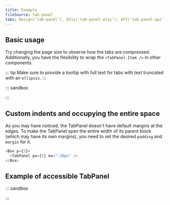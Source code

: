 ```yaml
---
title: Example
fileSource: tab-panel
tabs: Design('tab-panel'), A11y('tab-panel-a11y'), API('tab-panel-api'), Example('tab-panel-code'), Changelog('tab-panel-changelog')
---
```


## Basic usage

Try changing the page size to observe how the tabs are compressed. Additionally, you have the flexibility to wrap the `<TabPanel.Item />` in other components.

::: tip
Make sure to provide a tooltip with full text for tabs with text truncated with an `ellipsis`.
:::

::: sandbox

<script lang="tsx">
import React, { useState } from 'react';
import TabPanel from '@semcore/ui/tab-panel';
import Badge from '@semcore/ui/badge';
import Tooltip from '@semcore/ui/tooltip';
import LinkedInM from '@semcore/ui/icon/LinkedIn/m';

const Demo = () => {
  const [value, setValue] = useState(0);
  return (
    <TabPanel onChange={setValue} value={value} aria-label='Page'>
      <TabPanel.Item value={0}>Overview</TabPanel.Item>
      <TabPanel.Item value={1}>Issues</TabPanel.Item>
      <TabPanel.Item value={2}>
        <TabPanel.Item.Addon>
          <LinkedInM />
        </TabPanel.Item.Addon>
        <TabPanel.Item.Text>LinkedIn</TabPanel.Item.Text>
        <TabPanel.Item.Addon>
          <Badge bg='green'>new</Badge>
        </TabPanel.Item.Addon>
      </TabPanel.Item>
      <Tooltip title="Progress isn't available during collecting process" placement='top'>
        <TabPanel.Item disabled value={3}>
          Progress
        </TabPanel.Item>
      </Tooltip>
      <TabPanel.Item value={4}>Statistics</TabPanel.Item>
    </TabPanel>
  );
};


</script>

:::

## Custom indents and occupying the entire space

As you may have noticed, the TabPanel doesn't have default margins at the edges. To make the TabPanel span the entire width of its parent block (which may have its own margins), you need to set the desired `padding` and `margin` for it.

```typescript
<Box p={5}>
  <TabPanel px={5} mx="-20px" />
</Box>
```

## Example of accessible TabPanel

::: sandbox

<script lang="tsx">
import React, { useState } from 'react';
import TabPanel from '@semcore/ui/tab-panel';

const Demo = () => {
  const [value, onChange] = useState(1);
  return (
    <>
      <TabPanel value={value} onChange={onChange} aria-label='Page'>
        <TabPanel.Item value={1} aria-controls='tab-panel-1'>
          Overview
        </TabPanel.Item>
        <TabPanel.Item value={2} aria-controls='tab-panel-2'>
          Issues
        </TabPanel.Item>
        <TabPanel.Item value={3} aria-controls='tab-panel-3'>
          Progress
        </TabPanel.Item>
        <TabPanel.Item value={4} disabled>
          Disabled
        </TabPanel.Item>
      </TabPanel>
      {
        [
          <div id='tab-panel-1' role='tabpanel' aria-labelledby='tab-label-1' tabIndex={-1}>
            <h3>Overview</h3>
            <p>
              The important achievement of Apollo was demonstrating that humanity isn't forever
              chained to this planet and our visions go rather further than that and our
              opportunities are unlimited.
            </p>
          </div>,
          <div
            id='tab-panel-2'
            aria-hidden='true'
            role='tabpanel'
            aria-labelledby='tab-label-2'
            tabIndex={-1}
          >
            <h3>Issues</h3>
            <p>
              Never limit yourself because of others' limited imagination; never limit others
              because of your own limited imagination.
            </p>
          </div>,
          <div
            id='tab-panel-3'
            aria-hidden='true'
            role='tabpanel'
            aria-labelledby='tab-label-3'
            tabIndex={-1}
          >
            <h3>Progress</h3>
            <p>
              After Apollo 17, America stopped looking towards the next horizon. The United States
              had become a space-faring nation, but threw it away. We have sacrificed space
              exploration for space exploitation, which is interesting but scarcely visionary.
            </p>
          </div>,
        ][value - 1]
      }
    </>
  );
};
</script>

:::
